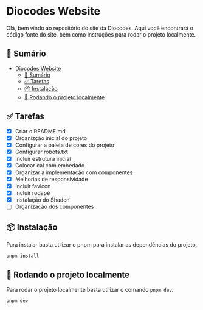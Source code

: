 # Diocodes Website

Olá, bem vindo ao repositório do site da Diocodes. Aqui você encontrará o código fonte do site, bem como instruções para rodar o projeto localmente.

## 📝 Sumário

- [Diocodes Website](#diocodes-website)
  - [📝 Sumário](#-sumário)
  - [✅ Tarefas](#-tarefas)
  - [📦 Instalação](#-instalação)
  - [🚀 Rodando o projeto localmente](#-rodando-o-projeto-localmente)

## ✅ Tarefas

- [x] Criar o README.md
- [x] Organizção inicial do projeto
- [x] Configurar a paleta de cores do projeto
- [x] Configurar robots.txt
- [x] Incluir estrutura inicial
- [x] Colocar cal.com embedado
- [x] Organizar a implementação com componentes
- [x] Melhorias de responsividade
- [x] Incluir favicon
- [x] Incluir rodapé
- [x] Instalação do Shadcn
- [ ] Organização dos componentes

## 📦 Instalação

Para instalar basta utilizar o pnpm para instalar as dependências do projeto.

```bash
pnpm install
```

## 🚀 Rodando o projeto localmente

Para rodar o projeto localmente basta utilizar o comando `pnpm dev`.

```bash
pnpm dev
```
